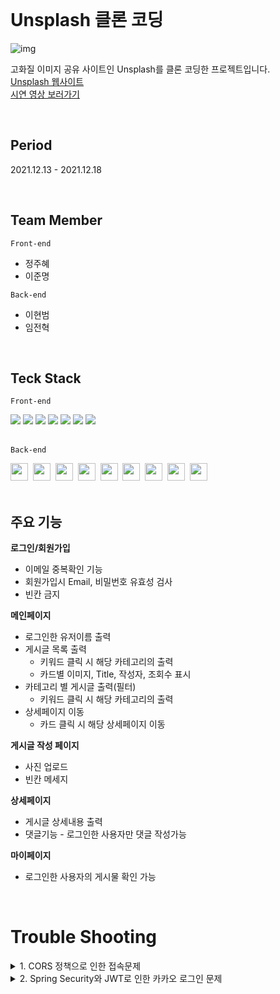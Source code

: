 </br>

# Unsplash 클론 코딩

![img](https://user-images.githubusercontent.com/91620721/152481773-846e84b3-82d2-47af-8f4f-d4df95f82838.gif)


고화질 이미지 공유 사이트인 Unsplash를 클론 코딩한 프로젝트입니다.
</br>
<a href="https://unsplash.com/">Unsplash 웹사이트</a>
</br>
<a href="https://www.youtube.com/watch?v=7NqR7eWZ1Hw">시연 영상 보러가기<a/>
  
</br>

## Period
2021.12.13 - 2021.12.18

</br>

## Team Member

`Front-end`
* 정주혜
* 이준명

`Back-end`
* 이현범
* 임전혁

</br>

## Teck Stack
`Front-end`

<div>
  <img src="https://img.shields.io/badge/javascript-F7DF1E?style=for-the-badge&logo=javascript&logoColor=black">
  <img src="https://img.shields.io/badge/react-61DAFB?style=for-the-badge&logo=react&logoColor=black">
  <img src="https://img.shields.io/badge/html-E34F26?style=for-the-badge&logo=html5&logoColor=white">
  <img src="https://img.shields.io/badge/css-1572B6?style=for-the-badge&logo=css3&logoColor=white">
  <img src="https://img.shields.io/badge/figma-F24E1E?style=for-the-badge&logo=figma&logoColor=black">
  <img src="https://img.shields.io/badge/aws-232F3E?style=for-the-badge&logo=AmazonAWS&logoColor=white">
  <img src="https://img.shields.io/badge/github-181717?style=for-the-badge&logo=github&logoColor=white">  
</div>

</br>

`Back-end`

<div>
<img height="28" src="https://img.shields.io/badge/github-181717?style=flat&logo=github&logoColor=white"></a>&nbsp;
<img height="28" src="https://img.shields.io/badge/MySQL-005C84?style=flat&logo=mysql&logoColor=white"></a>&nbsp;
<img height="28" src="https://img.shields.io/badge/Springboot-47?style=flat&logo=Springboot&logoColor=white"/></a>&nbsp;
<img height="28" src="https://img.shields.io/badge/Java-ED8B00?style=flat&logo=java&logoColor=white"/></a>&nbsp;
<img height="28" src="https://img.shields.io/badge/JWT-000000?style=flat&logo=JSON%20web%20tokens&logoColor=white"></a>&nbsp;  
<img height="28" src="https://img.shields.io/badge/Swagger-85EA2D?style=flat&logo=Swagger&logoColor=white"></a>&nbsp;
<img height="28" src="https://img.shields.io/badge/gradle-02303A?style=flat&logo=gradle&logoColor=white"></a>&nbsp;
<img height="28" src="https://img.shields.io/badge/Amazon_AWS-FF9900?style=flat&logo=amazonaws&logoColor=white"></a>&nbsp;
<img height="28" src="https://img.shields.io/badge/Notion-000000?style=flat&logo=notion&logoColor=white"></a>&nbsp;
</div>

</br>

## 주요 기능

**로그인/회원가입**

- 이메일 중복확인 기능
- 회원가입시 Email, 비밀번호 유효성 검사
- 빈칸 금지
  </br>

**메인페이지**

- 로그인한 유저이름 출력
- 게시글 목록 출력
  - 키워드 클릭 시 해당 카테고리의 출력
  - 카드별 이미지, Title, 작성자, 조회수 표시
- 카테고리 별 게시글 출력(필터)
  - 키워드 클릭 시 해당 카테고리의 출력
- 상세페이지 이동
  - 카드 클릭 시 해당 상세페이지 이동
    </br>

**게시글 작성 페이지**

- 사진 업로드
- 빈칸 메세지
  </br>

**상세페이지**

- 게시글 상세내용 출력
- 댓글기능 - 로그인한 사용자만 댓글 작성가능
  </br>

**마이페이지**

- 로그인한 사용자의 게시물 확인 가능

</br>

# Trouble Shooting

<details>
    <summary>
        1. CORS 정책으로 인한 접속문제
    </summary>
    <div markcown="1">
        cors필터를 스프링 시큐리티에 끼워 넣어서 해결
    </div>
</details>

<details>
    <summary>
        2. Spring Security와 JWT로 인한 카카오 로그인 문제
    </summary>
    <div markcown="1">
        카카오 강제로그인을 없애고 jwt 토큰 발급을 이용해 해결
    </div>
</details>

</br>
</br>
